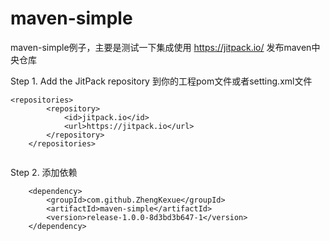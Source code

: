 # maven-simple
maven-simple例子，主要是测试一下集成使用 https://jitpack.io/ 发布maven中央仓库

 
Step 1. Add the JitPack repository 到你的工程pom文件或者setting.xml文件
```
<repositories>
		<repository>
		    <id>jitpack.io</id>
		    <url>https://jitpack.io</url>
		</repository>
	</repositories>
  
```
	
Step 2. 添加依赖
```
	<dependency>
	    <groupId>com.github.ZhengKexue</groupId>
	    <artifactId>maven-simple</artifactId>
	    <version>release-1.0.0-8d3bd3b647-1</version>
	</dependency>
```
